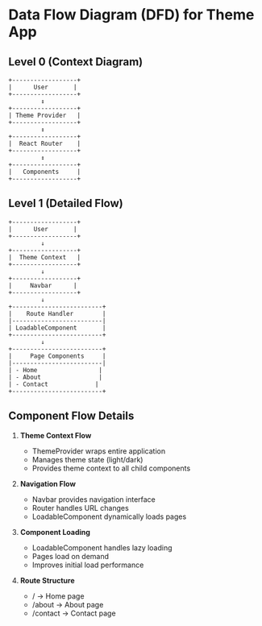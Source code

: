 # Data Flow Diagram (DFD) for Theme App

## Level 0 (Context Diagram)
```
+------------------+
|      User       |
+------------------+
         ↕
+------------------+
| Theme Provider   |
+------------------+
         ↕
+------------------+
|  React Router    |
+------------------+
         ↕
+------------------+
|   Components     |
+------------------+
```

## Level 1 (Detailed Flow)
```
+------------------+
|      User       |
+------------------+
         ↓
+------------------+
|  Theme Context   |
+------------------+
         ↓
+------------------+
|     Navbar      |
+------------------+
         ↓
+-------------------------+
|    Route Handler        |
|-------------------------|
| LoadableComponent       |
+-------------------------+
         ↓
+-------------------------+
|     Page Components     |
|-------------------------|
| - Home                 |
| - About                |
| - Contact             |
+-------------------------+
```

## Component Flow Details

1. **Theme Context Flow**
   - ThemeProvider wraps entire application
   - Manages theme state (light/dark)
   - Provides theme context to all child components

2. **Navigation Flow**
   - Navbar provides navigation interface
   - Router handles URL changes
   - LoadableComponent dynamically loads pages

3. **Component Loading**
   - LoadableComponent handles lazy loading
   - Pages load on demand
   - Improves initial load performance

4. **Route Structure**
   - / → Home page
   - /about → About page
   - /contact → Contact page

